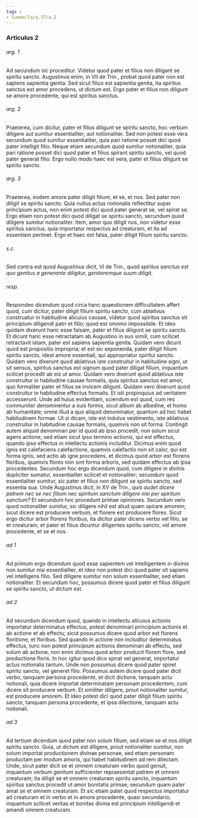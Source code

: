 ```yaml
---
tags : 
- Summa/Ia/q.37/a.2
---
```


### Articulus 2

###### arg. 1
Ad secundum sic proceditur. Videtur quod pater et filius non diligant se spiritu sancto. Augustinus enim, in VII de Trin., probat quod pater non est sapiens sapientia genita. Sed sicut filius est sapientia genita, ita spiritus sanctus est amor procedens, ut dictum est. Ergo pater et filius non diligunt se amore procedente, qui est spiritus sanctus.

###### arg. 2
Praeterea, cum dicitur, pater et filius diligunt se spiritu sancto, hoc verbum diligere aut sumitur essentialiter, aut notionaliter. Sed non potest esse vera secundum quod sumitur essentialiter, quia pari ratione posset dici quod pater intelligit filio. Neque etiam secundum quod sumitur notionaliter, quia pari ratione posset dici quod pater et filius spirant spiritu sancto, vel quod pater generat filio. Ergo nullo modo haec est vera, pater et filius diligunt se spiritu sancto.

###### arg. 3
Praeterea, eodem amore pater diligit filium, et se, et nos. Sed pater non diligit se spiritu sancto. Quia nullus actus notionalis reflectitur super principium actus, non enim potest dici quod pater generat se, vel spirat se. Ergo etiam non potest dici quod diligat se spiritu sancto, secundum quod diligere sumitur notionaliter. Item, amor quo diligit nos, non videtur esse spiritus sanctus, quia importatur respectus ad creaturam, et ita ad essentiam pertinet. Ergo et haec est falsa, pater diligit filium spiritu sancto.

###### s.c.
Sed contra est quod Augustinus dicit, VI de Trin., quod *spiritus sanctus est quo genitus a generante diligitur, genitoremque suum diligit*.

###### resp.
Respondeo dicendum quod circa hanc quaestionem difficultatem affert quod, cum dicitur, pater diligit filium spiritu sancto, cum ablativus construatur in habitudine alicuius causae, videtur quod spiritus sanctus sit principium diligendi patri et filio; quod est omnino impossibile. Et ideo quidam dixerunt hanc esse falsam, pater et filius diligunt se spiritu sancto. Et dicunt hanc esse retractatam ab Augustino in suo simili, cum scilicet retractavit istam, pater est sapiens sapientia genita. Quidam vero dicunt quod est propositio impropria; et est sic exponenda, pater diligit filium spiritu sancto, idest amore essentiali, qui appropriatur spiritui sancto. Quidam vero dixerunt quod ablativus iste construitur in habitudine signi, ut sit sensus, spiritus sanctus est signum quod pater diligat filium, inquantum scilicet procedit ab eis ut amor. Quidam vero dixerunt quod ablativus iste construitur in habitudine causae formalis, quia spiritus sanctus est amor, quo formaliter pater et filius se invicem diligunt. Quidam vero dixerunt quod construitur in habitudine effectus formalis. Et isti propinquius ad veritatem accesserunt. Unde ad huius evidentiam, sciendum est quod, cum res communiter denominentur a suis formis, sicut album ab albedine, et homo ab humanitate; omne illud a quo aliquid denominatur, quantum ad hoc habet habitudinem formae. Ut si dicam, iste est indutus vestimento, iste ablativus construitur in habitudine causae formalis, quamvis non sit forma. Contingit autem aliquid denominari per id quod ab ipso procedit, non solum sicut agens actione; sed etiam sicut ipso termino actionis, qui est effectus, quando ipse effectus in intellectu actionis includitur. Dicimus enim quod ignis est calefaciens calefactione, quamvis calefactio non sit calor, qui est forma ignis, sed actio ab igne procedens, et dicimus quod arbor est florens floribus, quamvis flores non sint forma arboris, sed quidam effectus ab ipsa procedentes. Secundum hoc ergo dicendum quod, cum diligere in divinis dupliciter sumatur, essentialiter scilicet et notionaliter; secundum quod essentialiter sumitur, sic pater et filius non diligunt se spiritu sancto, sed essentia sua. Unde Augustinus dicit, in XV de Trin., *quis audet dicere patrem nec se nec filium nec spiritum sanctum diligere nisi per spiritum sanctum?* Et secundum hoc procedunt primae opiniones. Secundum vero quod notionaliter sumitur, sic diligere nihil est aliud quam spirare amorem; sicut dicere est producere verbum, et florere est producere flores. Sicut ergo dicitur arbor florens floribus, ita dicitur pater dicens verbo vel filio, se et creaturam, et pater et filius dicuntur diligentes spiritu sancto, vel amore procedente, et se et nos.

###### ad 1
Ad primum ergo dicendum quod esse sapientem vel intelligentem in divinis non sumitur nisi essentialiter, et ideo non potest dici quod pater sit sapiens vel intelligens filio. Sed diligere sumitur non solum essentialiter, sed etiam notionaliter. Et secundum hoc, possumus dicere quod pater et filius diligunt se spiritu sancto, ut dictum est.

###### ad 2
Ad secundum dicendum quod, quando in intellectu alicuius actionis importatur determinatus effectus, potest denominari principium actionis et ab actione et ab effectu; sicut possumus dicere quod arbor est florens floritione, et floribus. Sed quando in actione non includitur determinatus effectus, tunc non potest principium actionis denominari ab effectu, sed solum ab actione, non enim dicimus quod arbor producit florem flore, sed productione floris. In hoc igitur quod dico spirat vel generat, importatur actus notionalis tantum. Unde non possumus dicere quod pater spiret spiritu sancto, vel generet filio. Possumus autem dicere quod pater dicit verbo, tanquam persona procedente, et dicit dictione, tanquam actu notionali, quia dicere importat determinatam personam procedentem, cum dicere sit producere verbum. Et similiter diligere, prout notionaliter sumitur, est producere amorem. Et ideo potest dici quod pater diligit filium spiritu sancto, tanquam persona procedente, et ipsa dilectione, tanquam actu notionali.

###### ad 3
Ad tertium dicendum quod pater non solum filium, sed etiam se et nos diligit spiritu sancto. Quia, ut dictum est diligere, prout notionaliter sumitur, non solum importat productionem divinae personae, sed etiam personam productam per modum amoris, qui habet habitudinem ad rem dilectam. Unde, sicut pater dicit se et omnem creaturam verbo quod genuit, inquantum verbum genitum sufficienter repraesentat patrem et omnem creaturam; ita diligit se et omnem creaturam spiritu sancto, inquantum spiritus sanctus procedit ut amor bonitatis primae, secundum quam pater amat se et omnem creaturam. Et sic etiam patet quod respectus importatur ad creaturam et in verbo et in amore procedente, quasi secundario; inquantum scilicet veritas et bonitas divina est principium intelligendi et amandi omnem creaturam.

